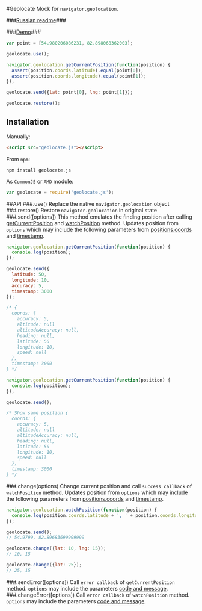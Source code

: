 #Geolocate
Mock for ```navigator.geolocation```.

###[Russian readme](https://github.com/2gis/geolocate/blob/master/README_RU.md)###

###[Demo](http://2gis.github.io/geolocate/)###

```javascript
var point = [54.980206086231, 82.898068362003];

geolocate.use();

navigator.geolocation.getCurrentPosition(function(position) {
  assert(position.coords.latitude).equal(point[0]);
  assert(position.coords.longitude).equal(point[1]);
});

geolocate.send({lat: point[0], lng: point[1]});

geolocate.restore();
```
## Installation
Manually:
```html
<script src="geolocate.js"></script>
```
From ```npm```:
```
npm install geolocate.js
```
As ```CommonJS``` or ```AMD``` module:
```javascript
var geolocate = require('geolocate.js');
```
##API
###.use()
Replace the native ```navigator.geolocation``` object
###.restore()
Restore ```navigator.geolocation``` in original state
###.send([options])
This method emulates the finding position after calling [getCurrentPosition](https://developer.mozilla.org/en-US/docs/Web/API/Geolocation.getCurrentPosition) and [watchPosition](https://developer.mozilla.org/en-US/docs/Web/API/Geolocation.watchPosition) method.
Updates position from ```options``` which may include the following parameters from [positions.coords](https://developer.mozilla.org/en-US/docs/Web/API/Coordinates) and [timestamp](https://developer.mozilla.org/en-US/docs/Web/API/Position.timestamp).
```javascript
navigator.geolocation.getCurrentPosition(function(position) {
  console.log(position);
});

geolocate.send({
  latitude: 50,
  longitude: 10,
  accuracy: 5,
  timestamp: 3000
});

/* {
  coords: {
    accuracy: 5,
    altitude: null
    altitudeAccuracy: null,
    heading: null,
    latitude: 50
    longitude: 10,
    speed: null
  },
  timestamp: 3000
} */

navigator.geolocation.getCurrentPosition(function(position) {
  console.log(position);
});

geolocate.send();

/* Show same position {
  coords: {
    accuracy: 5,
    altitude: null
    altitudeAccuracy: null,
    heading: null,
    latitude: 50
    longitude: 10,
    speed: null
  },
  timestamp: 3000
} */
```
###.change(options)
Change current position and call ```success callback``` of ```watchPosition``` method.
Updates position from ```options``` which may include the following parameters from [positions.coords](https://developer.mozilla.org/en-US/docs/Web/API/Coordinates) and [timestamp](https://developer.mozilla.org/en-US/docs/Web/API/Position.timestamp).
```javascript
navigator.geolocation.watchPosition(function(position) {
  console.log(position.coords.latitude + ', ' + position.coords.longitude);
});

geolocate.send();
// 54.9799, 82.89683699999999

geolocate.change({lat: 10, lng: 15});
// 10, 15

geolocate.change({lat: 25});
// 25, 15
```
###.sendError([options])
Call ```error callback``` of ```getCurrentPosition``` method.
```options``` may include the parameters [code and message](https://developer.mozilla.org/en-US/docs/Web/API/PositionError).
###.changeError([options])
Call ```error callback``` of ```watchPosition``` method.
```options``` may include the parameters [code and message](https://developer.mozilla.org/en-US/docs/Web/API/PositionError).
